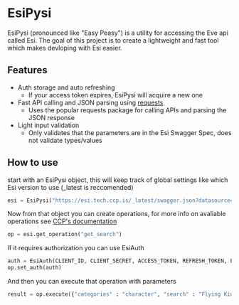 # EsiPysi

EsiPysi (pronounced like "Easy Peasy") is a utility for accessing the Eve api called Esi.  The goal of this project is 
to create a lightweight and fast tool which makes devloping with Esi easier.

## Features

* Auth storage and auto refreshing
    * If your access token expires, EsiPysi will acquire a new one
* Fast API calling and JSON parsing using [requests](https://github.com/requests/requests)
    * Uses the popular requests package for calling APIs and parsing the JSON response
* Light input validation
    *  Only validates that the parameters are in the Esi Swagger Spec, does not validate types/values

## How to use

start with an EsiPysi object, this will keep track of global settings like which Esi version to use (_latest is reccomended)

```python
esi = EsiPysi("https://esi.tech.ccp.is/_latest/swagger.json?datasource=tranquility", user_agent="Your User Agent Here")
```

Now from that object you can create operations, for more info on avaliable operations see [CCP's documentation](https://esi.tech.ccp.is/latest/)

```python
op = esi.get_operation("get_search")
```

If it requires authorization you can use EsiAuth

```python
auth = EsiAuth(CLIENT_ID, CLIENT_SECRET, ACCESS_TOKEN, REFRESH_TOKEN, EXPIRES_AT)
op.set_auth(auth)
```

And then you can execute that operation with parameters

```python
result = op.execute({"categories" : "character", "search" : "Flying Kiwi Bird"})
```
